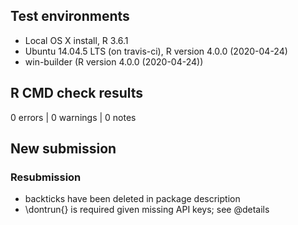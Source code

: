 ## Test environments
* Local OS X install, R 3.6.1
* Ubuntu 14.04.5 LTS (on travis-ci), R version 4.0.0 (2020-04-24)
* win-builder (R version 4.0.0 (2020-04-24))

## R CMD check results
0 errors | 0 warnings | 0 notes

## New submission

### Resubmission

- backticks have been deleted in package description
- \dontrun{} is required given missing API keys; see @details
